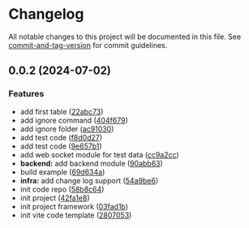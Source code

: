 # Changelog

All notable changes to this project will be documented in this file. See [commit-and-tag-version](https://github.com/absolute-version/commit-and-tag-version) for commit guidelines.

## 0.0.2 (2024-07-02)


### Features

* add first table ([22abc73](https://github.com/collagrid/Collagrid/commit/22abc731b6177cc343c4a1777d47bd48890086b3))
* add ignore command ([404f679](https://github.com/collagrid/Collagrid/commit/404f6790488a58a645a0dc696c8a3ce20864bbc4))
* add ignore folder ([ac91030](https://github.com/collagrid/Collagrid/commit/ac910306a04a4696c34116ca024b012cdb1cafb1))
* add test code ([f8d0d27](https://github.com/collagrid/Collagrid/commit/f8d0d276aaaab8f6ddb62b38dc05d9e7178d687e))
* add test code ([9e657b1](https://github.com/collagrid/Collagrid/commit/9e657b1270c15bd530e3b65bb69064a714d46c6a))
* add web socket module for test data ([cc9a2cc](https://github.com/collagrid/Collagrid/commit/cc9a2ccda15c276ceeccb3042c9ec6b21c7c8f34))
* **backend:** add backend module ([90abb63](https://github.com/collagrid/Collagrid/commit/90abb63a27284191597ba7c38e3ca321f49cc4de))
* build example ([69d634a](https://github.com/collagrid/Collagrid/commit/69d634a2112b35d9f709f2695abca15ade251cfe))
* **infra:** add change log support ([54a9be6](https://github.com/collagrid/Collagrid/commit/54a9be60f425a95cca02b28fd6eebc1314de23b1))
* init code repo ([58b8c64](https://github.com/collagrid/Collagrid/commit/58b8c64ba0820a82b4d219025fcd67ee03d89737))
* init project ([42fa1e8](https://github.com/collagrid/Collagrid/commit/42fa1e8ea7583bda8223f9b2d6a729088d6c370b))
* init project framework ([03fad1b](https://github.com/collagrid/Collagrid/commit/03fad1b6717f4357833f87fe28728a1219db8604))
* init vite code template ([2807053](https://github.com/collagrid/Collagrid/commit/2807053d06cd7f6675cb4c3fad8761d6b5dcc46c))
